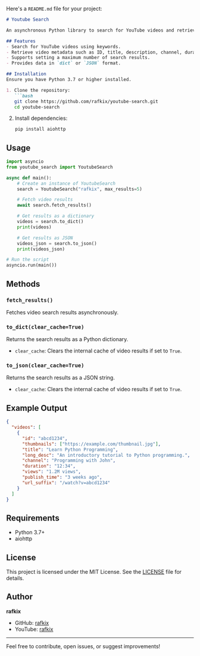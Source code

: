 Here's a `README.md` file for your project: 

```markdown
# Youtube Search

An asynchronous Python library to search for YouTube videos and retrieve detailed metadata, such as video title, channel, views, and more.

## Features
- Search for YouTube videos using keywords.
- Retrieve video metadata such as ID, title, description, channel, duration, views, and more.
- Supports setting a maximum number of search results.
- Provides data in `dict` or `JSON` format.

## Installation
Ensure you have Python 3.7 or higher installed.

1. Clone the repository:
   ```bash
   git clone https://github.com/rafkix/youtube-search.git
   cd youtube-search
   ```

2. Install dependencies:
   ```bash
   pip install aiohttp
   ```

## Usage

```python
import asyncio
from youtube_search import YoutubeSearch

async def main():
    # Create an instance of YoutubeSearch
    search = YoutubeSearch("rafkix", max_results=5)

    # Fetch video results
    await search.fetch_results()

    # Get results as a dictionary
    videos = search.to_dict()
    print(videos)

    # Get results as JSON
    videos_json = search.to_json()
    print(videos_json)

# Run the script
asyncio.run(main())
```

## Methods

### `fetch_results()`
Fetches video search results asynchronously.

### `to_dict(clear_cache=True)`
Returns the search results as a Python dictionary.

- `clear_cache`: Clears the internal cache of video results if set to `True`.

### `to_json(clear_cache=True)`
Returns the search results as a JSON string.

- `clear_cache`: Clears the internal cache of video results if set to `True`.

## Example Output
```json
{
  "videos": [
    {
      "id": "abcd1234",
      "thumbnails": ["https://example.com/thumbnail.jpg"],
      "title": "Learn Python Programming",
      "long_desc": "An introductory tutorial to Python programming.",
      "channel": "Programming with John",
      "duration": "12:34",
      "views": "1.2M views",
      "publish_time": "3 weeks ago",
      "url_suffix": "/watch?v=abcd1234"
    }
  ]
}
```

## Requirements
- Python 3.7+
- aiohttp

## License
This project is licensed under the MIT License. See the [LICENSE](LICENSE) file for details.

## Author
**rafkix**

- GitHub: [rafkix](https://github.com/rafkix)
- YouTube: [rafkix](https://youtube.com/@rafkix)

---

Feel free to contribute, open issues, or suggest improvements!
```